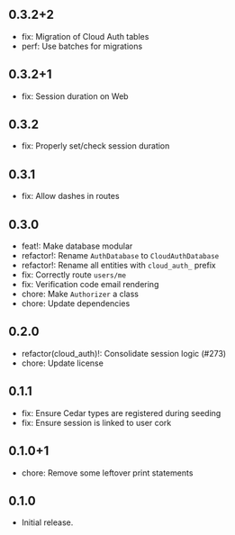 ## 0.3.2+2

- fix: Migration of Cloud Auth tables
- perf: Use batches for migrations

## 0.3.2+1

- fix: Session duration on Web

## 0.3.2

- fix: Properly set/check session duration

## 0.3.1

- fix: Allow dashes in routes

## 0.3.0

- feat!: Make database modular
- refactor!: Rename `AuthDatabase` to `CloudAuthDatabase`
- refactor!: Rename all entities with `cloud_auth_` prefix
- fix: Correctly route `users/me`
- fix: Verification code email rendering
- chore: Make `Authorizer` a class
- chore: Update dependencies

## 0.2.0

- refactor(cloud_auth)!: Consolidate session logic (#273)
- chore: Update license

## 0.1.1

- fix: Ensure Cedar types are registered during seeding
- fix: Ensure session is linked to user cork

## 0.1.0+1

- chore: Remove some leftover print statements

## 0.1.0

- Initial release.
